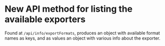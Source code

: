 # New API method for listing the available exporters
Found at `/api/info/exportFormats`, produces an object with available format names as keys, and as values an object with various info about the exporter.